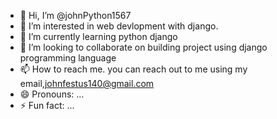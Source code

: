 - 👋 Hi, I’m @johnPython1567
- 👀 I’m interested in web devlopment with django.
- 🌱 I’m currently learning python django
- 💞️ I’m looking to collaborate on building project using django programming language
- 📫 How to reach me. you can reach out to me using my email,johnfestus140@gmail.com
- 😄 Pronouns: ...
- ⚡ Fun fact: ...

<!---
johnPython1567/johnPython1567 is a ✨ special ✨ repository because its `README.md` (this file) appears on your GitHub profile.
You can click the Preview link to take a look at your changes.
--->
